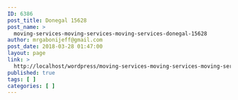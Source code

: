 ```yaml
---
ID: 6386
post_title: Donegal 15628
post_name: >
  moving-services-moving-services-moving-services-donegal-15628
author: mrgabonijeff@gmail.com
post_date: 2018-03-28 01:47:00
layout: page
link: >
  http://localhost/wordpress/moving-services-moving-services-moving-services-donegal-15628/
published: true
tags: [ ]
categories: [ ]
---
```

